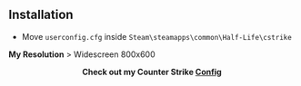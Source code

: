 ## Installation

* Move `userconfig.cfg` inside `Steam\steamapps\common\Half-Life\cstrike`

**My Resolution** > Widescreen 800x600
<br>
<p align="center">
  <b>Check out my Counter Strike  <a href="https://github.com/davidsalesdev/cs-1.6-config/blob/main/barbagod.cfg">Config</a></b></p>
